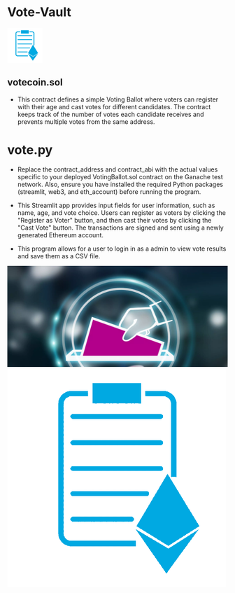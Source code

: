 # Vote-Vault 
<div style="text-align:left">
  <img src="Images/logoA.png" alt="Logo" width="80">
</div>

## votecoin.sol
* This contract defines a simple Voting Ballot where voters can register with their age and cast votes for different candidates. The contract keeps track of the number of votes each candidate receives and prevents multiple votes from the same address.
#
# vote.py
* Replace the contract_address and contract_abi with the actual values specific to your deployed VotingBallot.sol contract on the Ganache test network. Also, ensure you have installed the required Python packages (streamlit, web3, and eth_account) before running the program.

* This Streamlit app provides input fields for user information, such as name, age, and vote choice. Users can register as voters by clicking the "Register as Voter" button, and then cast their votes by clicking the "Cast Vote" button. The transactions are signed and sent using a newly generated Ethereum account.

* This program allows for a user to login in as a admin to view vote results and save them as a CSV file.

![alt=""](/Images/voteA.png)
![alt=""](/Images/logoA.png)
